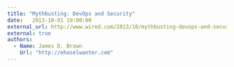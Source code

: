 ```yaml
---
title: "Mythbusting: DevOps and Security"
date:   2013-10-01 19:00:00
external_url: http://www.wired.com/2013/10/mythbusting-devops-and-security/
external: true
authors:
  - Name: James D. Brown
    Url: "http://ehaselwanter.com"
---
```

